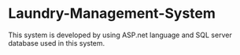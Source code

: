 # Laundry-Management-System
This system is developed by using ASP.net language and SQL server database used in this system.
